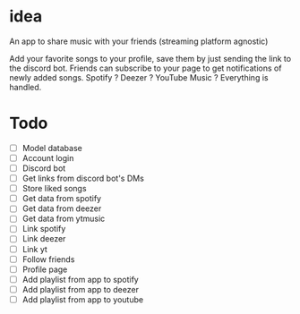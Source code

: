 # idea
An app to share music with your friends (streaming platform agnostic)

Add your favorite songs to your profile, save them by just sending the link to the discord bot.
Friends can subscribe to your page to get notifications of newly added songs.
Spotify ? Deezer ? YouTube Music ?
Everything is handled.

# Todo
- [ ] Model database
- [ ] Account login
- [ ] Discord bot 
- [ ] Get links from discord bot's DMs
- [ ] Store liked songs
- [ ] Get data from spotify
- [ ] Get data from deezer
- [ ] Get data from ytmusic
- [ ] Link spotify
- [ ] Link deezer
- [ ] Link yt
- [ ] Follow friends
- [ ] Profile page
- [ ] Add playlist from app to spotify
- [ ] Add playlist from app to deezer
- [ ] Add playlist from app to youtube
